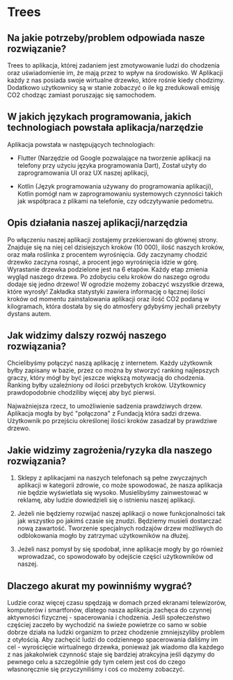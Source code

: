 # Trees

## Na jakie potrzeby/problem odpowiada nasze rozwiązanie?

Trees to aplikacja, której zadaniem jest zmotywowanie ludzi do chodzenia oraz uświadomienie im, że mają przez to wpływ na środowisko. W Aplikacji każdy z nas posiada swoje wirtualne drzewko, które rośnie kiedy chodzimy. Dodatkowo użytkownicy są w stanie zobaczyć o ile kg zredukowali emisję CO2 chodząc zamiast poruszając się samochodem.

## W jakich językach programowania, jakich technologiach powstała aplikacja/narzędzie

Aplikacja powstała w następujących technologiach:

- Flutter (Narzędzie od Google pozwalające na tworzenie aplikacji na telefony przy użyciu języka programowania Dart), Został użyty do zaprogramowania UI oraz UX naszej aplikacji,

- Kotlin (Język programowania używany do programowania aplikacji), Kotlin pomógł nam w zaprogramowaniu systemowych czynności takich jak współpraca z plikami na telefonie, czy odczytywanie pedometru.

## Opis działania naszej aplikacji/narzędzia

Po włączeniu naszej aplikacji zostajemy przekierowani do głównej strony. Znajduje się na niej cel dzisiejszych kroków (10 000), ilość naszych kroków, oraz mała roślinka z procentem wyrośnięcia. Gdy zaczynamy chodzić drzewko zaczyna rosnąć, a procent jego wyrośnięcia idzie w górę. Wyrastanie drzewka podzielone jest na 6 etapów. Każdy etap zmienia wygląd naszego drzewa. Po zdobyciu celu kroków do naszego ogrodu dodaje się jedno drzewo! W ogrodzie możemy zobaczyć wszystkie drzewa, które wyrosły! Zakładka statystyki zawiera informację o łącznej ilości kroków od momentu zainstalowania aplikacji oraz ilość CO2 podaną w kilogramach, która dostała by się do atmosfery gdybyśmy jechali przebyty dystans autem.

## Jak widzimy dalszy rozwój naszego rozwiązania?

Chcielibyśmy połączyć naszą aplikację z internetem. Każdy użytkownik byłby zapisany w bazie, przez co można by stworzyć ranking najlepszych graczy, który mógł by być jeszcze większą motywacją do chodzenia. Ranking byłby uzależniony od ilości przebytych kroków. Użytkownicy prawdopodobnie chodziliby więcej aby być pierwsi.

Najważniejsza rzecz, to umożliwienie sadzenia prawdziwych drzew. Aplikacja mogła by być "połączona" z Fundacją która sadzi drzewa. Użytkownik po przejściu określonej ilości kroków zasadzał by prawdziwe drzewo.

## Jakie widzimy zagrożenia/ryzyka dla naszego rozwiązania?

1. Sklepy z aplikacjami na naszych telefonach są pełne zwyczajnych aplikacji w kategorii zdrowie, co może spowodować, że nasza aplikacja nie będzie wyświetlała się wysoko. Musielibyśmy zainwestować w reklamę, aby ludzie dowiedzieli się o istnieniu naszej aplikacji.

2. Jeżeli nie będziemy rozwijać naszej aplikacji o nowe funkcjonalności tak jak wszystko po jakimś czasie się znudzi. Będziemy musieli dostarczać nową zawartość. Tworzenie specjalnych rodzajów drzew możliwych do odblokowania mogło by zatrzymać użytkowników na dłużej.

3. Jeżeli nasz pomysł by się spodobał, inne aplikacje mogły by go również wprowadzać, co spowodowało by odejście części użytkowników od naszej.

## Dlaczego akurat my powinniśmy wygrać?

Ludzie coraz więcej czasu spędzają w domach przed ekranami telewizorów, komputerów i smartfonów, dlatego nasza aplikacja zachęca do czynnej aktywności fizycznej - spacerowania i chodzenia. Jeśli społeczeństwo częściej zaczeło by wychodzić na świeże powietrze co samo w sobie dobrze działa na ludzki organizm to przez chodzenie zmniejszyliby problem z otyłością. Aby zachęcić ludzi do codziennego spacerowania daliśmy im cel - wyrościęcie wirtualnego drzewka, ponieważ jak wiadomo dla każdego z nas jakakolwiek czynność staje się bardziej atrakcyjna jeśli dązymy do pewnego celu a szczególnie gdy tym celem jest coś do czego własnoręcznie się przyczyniliśmy i coś co możemy zobaczyć.
